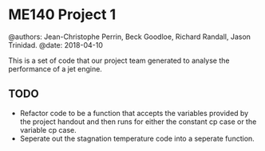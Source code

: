 # ME140 Project 1

@authors: Jean-Christophe Perrin, Beck Goodloe, Richard Randall, Jason
Trinidad. 
@date: 2018-04-10

This is a set of code that our project team generated to analyse the
performance of a jet engine.

## TODO

* Refactor code to be a function that accepts the variables provided by the
project handout and then runs for either the constant cp case or the
variable cp case.
* Seperate out the stagnation temperature code into a seperate function.
